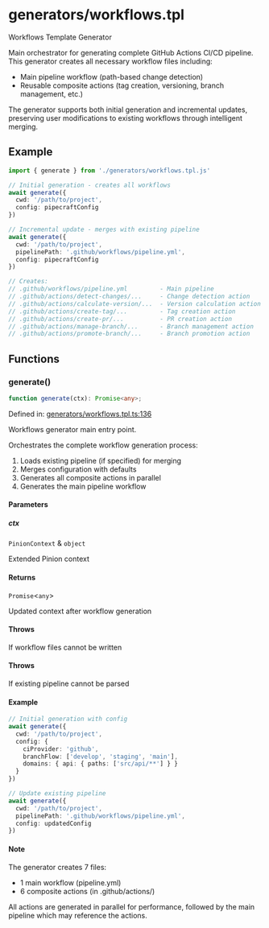 # generators/workflows.tpl

Workflows Template Generator

Main orchestrator for generating complete GitHub Actions CI/CD pipeline.
This generator creates all necessary workflow files including:
- Main pipeline workflow (path-based change detection)
- Reusable composite actions (tag creation, versioning, branch management, etc.)

The generator supports both initial generation and incremental updates, preserving
user modifications to existing workflows through intelligent merging.

## Example

```typescript
import { generate } from './generators/workflows.tpl.js'

// Initial generation - creates all workflows
await generate({
  cwd: '/path/to/project',
  config: pipecraftConfig
})

// Incremental update - merges with existing pipeline
await generate({
  cwd: '/path/to/project',
  pipelinePath: '.github/workflows/pipeline.yml',
  config: pipecraftConfig
})

// Creates:
// .github/workflows/pipeline.yml         - Main pipeline
// .github/actions/detect-changes/...     - Change detection action
// .github/actions/calculate-version/...  - Version calculation action
// .github/actions/create-tag/...         - Tag creation action
// .github/actions/create-pr/...          - PR creation action
// .github/actions/manage-branch/...      - Branch management action
// .github/actions/promote-branch/...     - Branch promotion action
```

## Functions

### generate()

```ts
function generate(ctx): Promise<any>;
```

Defined in: [generators/workflows.tpl.ts:136](https://github.com/jamesvillarrubia/pipecraft/blob/4c8257c45ffc880272b225e3f335e5026e96be2e/src/generators/workflows.tpl.ts#L136)

Workflows generator main entry point.

Orchestrates the complete workflow generation process:
1. Loads existing pipeline (if specified) for merging
2. Merges configuration with defaults
3. Generates all composite actions in parallel
4. Generates the main pipeline workflow

#### Parameters

##### ctx

`PinionContext` & `object`

Extended Pinion context

#### Returns

`Promise`\<`any`\>

Updated context after workflow generation

#### Throws

If workflow files cannot be written

#### Throws

If existing pipeline cannot be parsed

#### Example

```typescript
// Initial generation with config
await generate({
  cwd: '/path/to/project',
  config: {
    ciProvider: 'github',
    branchFlow: ['develop', 'staging', 'main'],
    domains: { api: { paths: ['src/api/**'] } }
  }
})

// Update existing pipeline
await generate({
  cwd: '/path/to/project',
  pipelinePath: '.github/workflows/pipeline.yml',
  config: updatedConfig
})
```

#### Note

The generator creates 7 files:
- 1 main workflow (pipeline.yml)
- 6 composite actions (in .github/actions/)

All actions are generated in parallel for performance, followed by
the main pipeline which may reference the actions.
